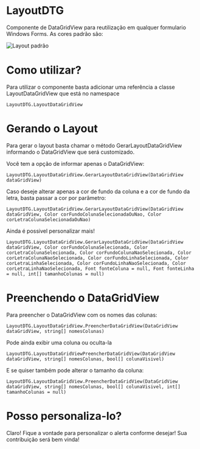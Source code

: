 # LayoutDTG
  Componente de DataGridView para reutilização em qualquer formulario Windows Forms.
  As cores padrão são: 
  
![Layout padrão](https://github.com/guilherme-beltran/LayoutDTG/assets/14238319/b289a6df-9bda-4e67-9e2a-ffc41a582414)

# Como utilizar?

  Para utilizar o componente basta adicionar uma referência a classe LayoutDataGridView que está no namespace 

    LayoutDTG.LayoutDataGridView

# Gerando o Layout

Para gerar o layout basta chamar o método GerarLayoutDataGridView informando o DataGridView que será customizado.

  Você tem a opção de informar apenas o DataGridView:

    LayoutDTG.LayoutDataGridView.GerarLayoutDataGridView(DataGridView dataGridView)

  Caso deseje alterar apenas a cor de fundo da coluna e a cor de fundo da letra, basta passar a cor por parâmetro:

    LayoutDTG.LayoutDataGridView.GerarLayoutDataGridView(DataGridView dataGridView, Color corFundoColunaSelecionadaOuNao, Color corLetraColunaSelecionadaOuNao)

  Ainda é possivel personalizar mais!

    LayoutDTG.LayoutDataGridView.GerarLayoutDataGridView(DataGridView dataGridView, Color corFundoColunaSelecionada, Color corLetraColunaSelecionada, Color corFundoColunaNaoSelecionada, Color corLetraColunaNaoSelecionada, Color corFundoLinhaSelecionada, Color corLetraLinhaSelecionada, Color corFundoLinhaNaoSelecionada, Color corLetraLinhaNaoSelecionada, Font fonteColuna = null, Font fonteLinha = null, int[] tamanhoColunas = null)

# Preenchendo o DataGridView

  Para preencher o DataGridView com os nomes das colunas:

    LayoutDTG.LayoutDataGridView.PreencherDataGridView(DataGridView dataGridView, string[] nomesColunas)

  Pode ainda exibir uma coluna ou oculta-la

    LayoutDTG.LayoutDataGridViewPreencherDataGridView(DataGridView dataGridView, string[] nomesColunas, bool[] colunaVisivel)

  E se quiser também pode alterar o tamanho da coluna:

    LayoutDTG.LayoutDataGridView.PreencherDataGridView(DataGridView dataGridView, string[] nomesColunas, bool[] colunaVisivel, int[] tamanhoColunas = null)

# Posso personaliza-lo?

Claro! Fique a vontade para personalizar o alerta conforme desejar! Sua contribuição será bem vinda!
  
